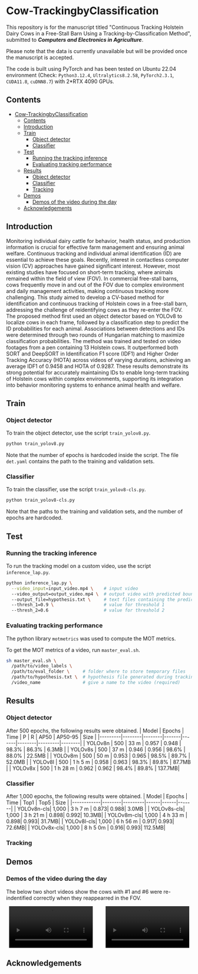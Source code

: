 # Cow-TrackingbyClassification


This repository is for the manuscript titled "Continuous Tracking Holstein Dairy Cows in a Free-Stall Barn Using a Tracking-by-Classification Method", submitted to ***Computers and Electronics in Agriculture***. 

Please note that the data is currently unavailable but will be provided once the manuscript is accepted.

The code is built using PyTorch and has been tested on Ubuntu 22.04 environment (Check: `Python3.12.4`, `Ultralytics8.2.58`, `PyTorch2.3.1`, `CUDA11.8`, `cuDNN8.7`) with 2*RTX 4090 GPUs. 

## Contents
- [Cow-TrackingbyClassification](#cow-trackingbyclassification)
  - [Contents](#contents)
  - [Introduction](#introduction)
  - [Train](#train)
    - [Object detector](#object-detector)
    - [Classifier](#classifier)
  - [Test](#test)
    - [Running the tracking inference](#running-the-tracking-inference)
    - [Evaluating tracking performance](#evaluating-tracking-performance)
  - [Results](#results)
    - [Object detector](#object-detector-1)
    - [Classifier](#classifier-1)
    - [Tracking](#tracking)
  - [Demos](#demos)
    - [Demos of the video during the day](#demos-of-the-video-during-the-day)
  - [Acknowledgements](#acknowledgements)

## Introduction
Monitoring individual dairy cattle for behavior, health status, and production information is crucial for effective farm management and ensuring animal welfare. Continuous tracking and individual animal identification (ID) are essential to achieve these goals. Recently, interest in contactless computer vision (CV) approaches have gained significant interest. However, most existing studies have focused on short-term tracking, where animals remained within the field of view (FOV). In commercial free-stall barns, cows frequently move in and out of the FOV due to complex environment and daily management activities, making continuous tracking more challenging. This study aimed to develop a CV-based method for identification and continuous tracking of Holstein cows in a free-stall barn, addressing the challenge of reidentifying cows as they re-enter the FOV. The proposed method first used an object detector based on YOLOv8 to localize cows in each frame, followed by a classification step to predict the ID probabilities for each animal. Associations between detections and IDs were determined through two rounds of Hungarian matching to maximize classification probabilities. The method was trained and tested on video footages from a pen containing 13 Holstein cows. It outperformed both SORT and DeepSORT in Identification F1 score (IDF1) and Higher Order Tracking Accuracy (HOTA) across videos of varying durations, achieving an average IDF1 of 0.9458 and HOTA of 0.9287. These results demonstrate its strong potential for accurately maintaining IDs to enable long-term tracking of Holstein cows within complex environments, supporting its integration into behavior monitoring systems to enhance animal health and welfare.



## Train
### Object detector
To train the object detector, use the script `train_yolov8.py`.
```sh
python train_yolov8.py
```
Note that the number of epochs is hardcoded inside the script. The file `det.yaml` contains the path to the training and validation sets. 

### Classifier
To train the classifier, use the script `train_yolov8-cls.py`.
```sh
python train_yolov8-cls.py
```
Note that the paths to the training and validation sets, and the number of epochs are hardcoded.

## Test
### Running the tracking inference
To run the tracking model on a custom video, use the script `inference_lap.py`.
```sh
python inference_lap.py \
  --video_input=input_video.mp4 \    # input video
  --video_output=output_video.mp4 \  # output video with predicted bounding boxes
  --output_file=hypothesis.txt \     # text files containing the predicted bounding boxes (hypothesis)
  --thresh_1=0.9 \                   # value for threshold 1
  --thresh_2=0.6                     # value for threshold 2
```

### Evaluating tracking performance
The python library `motmetrics` was used to compute the MOT metrics.

To get the MOT metrics of a video, run `master_eval.sh`.
```sh
sh master_eval.sh \
  /path/to/video_labels \
  /path/to/eval_folder \     # folder where to store temporary files
  /path/to/hypothesis.txt \  # hypothesis file generated during tracking
  /video_name                # give a name to the video (required)
```

## Results
### Object detector
After 500 epochs, the following results were obtained.
| Model   | Epochs | Time   |   P   |   R   |  AP50  | AP50-95 |  Size  |
|---------|--------|--------|-------|-------|--------|---------|--------|
| YOLOv8n |  500   | 33 m    | 0.957 | 0.948 | 98.3%  | 86.3%   | 6.3MB  |
| YOLOv8s |  500   | 37 m    | 0.946 | 0.956 | 98.6%  | 88.0%   | 22.5MB |
| YOLOv8m |  500   | 50 m    | 0.953 | 0.965 | 98.5%  | 89.7%   | 52.0MB |
| YOLOv8l |  500   | 1 h 5 m  | 0.958 | 0.963 | 98.3%  | 89.8%   | 87.7MB |
| YOLOv8x |  500   | 1 h 28 m | 0.962 | 0.962 | 98.4%  | 89.8%   | 137.7MB|

### Classifier
After 1,000 epochs, the following results were obtained.
| Model      | Epochs | Time    | Top1 | Top5 | Size  |
|------------|--------|---------|------|------|-------|
| YOLOv8n-cls| 1,000  | 3 h 7 m | 0.873| 0.988| 3.0MB |
| YOLOv8s-cls| 1,000  | 3 h 21 m  | 0.898| 0.992| 10.3MB|
| YOLOv8m-cls| 1,000  | 4 h 33 m  | 0.898| 0.993| 31.7MB|
| YOLOv8l-cls| 1,000  | 6 h 56 m  | 0.917| 0.993| 72.6MB|
| YOLOv8x-cls| 1,000  | 8 h 5 0m  | 0.916| 0.993| 112.5MB|

### Tracking

## Demos

### Demos of the video during the day

The below two short videos show the cows with #1 and #6 were re-indentified correctly when they reappearred in the FOV.

<div style="display: flex; justify-content: space-around; gap: 20px;">
  <!-- First Video -->
  <video controls width="45%">
    <source src="https://raw.githubusercontent.com/meiqing-wang/Cow-TrackingbyClassification/main/Demos/DayClip1.mp4" type="video/mp4">
    Your browser does not support the video tag.
  </video>

  <!-- Second Video -->
  <video controls width="45%">
    <source src="https://raw.githubusercontent.com/meiqing-wang/Cow-TrackingbyClassification/main/Demos/DayClip2.mp4" type="video/mp4">
    Your browser does not support the video tag.
  </video>
</div>


## Acknowledgements